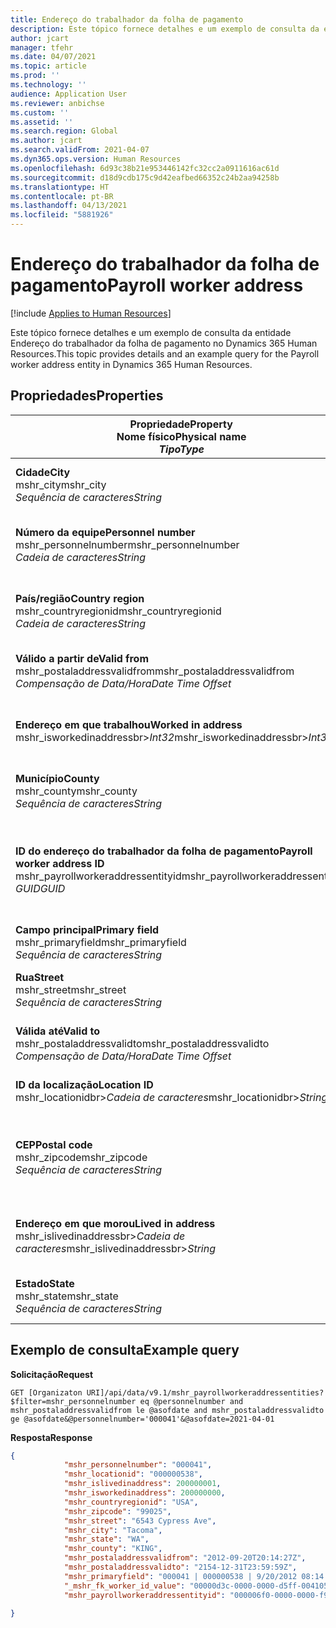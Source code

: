 ```yaml
---
title: Endereço do trabalhador da folha de pagamento
description: Este tópico fornece detalhes e um exemplo de consulta da entidade Endereço do trabalhador da folha de pagamento no Dynamics 365 Human Resources.
author: jcart
manager: tfehr
ms.date: 04/07/2021
ms.topic: article
ms.prod: ''
ms.technology: ''
audience: Application User
ms.reviewer: anbichse
ms.custom: ''
ms.assetid: ''
ms.search.region: Global
ms.author: jcart
ms.search.validFrom: 2021-04-07
ms.dyn365.ops.version: Human Resources
ms.openlocfilehash: 6d93c38b21e953446142fc32cc2a0911616ac61d
ms.sourcegitcommit: d18d9cdb175c9d42eafbed66352c24b2aa94258b
ms.translationtype: HT
ms.contentlocale: pt-BR
ms.lasthandoff: 04/13/2021
ms.locfileid: "5881926"
---
```

# <a name="payroll-worker-address"></a><span data-ttu-id="c611e-103">Endereço do trabalhador da folha de pagamento</span><span class="sxs-lookup"><span data-stu-id="c611e-103">Payroll worker address</span></span>

[!include [Applies to Human Resources](../includes/applies-to-hr.md)]

<span data-ttu-id="c611e-104">Este tópico fornece detalhes e um exemplo de consulta da entidade Endereço do trabalhador da folha de pagamento no Dynamics 365 Human Resources.</span><span class="sxs-lookup"><span data-stu-id="c611e-104">This topic provides details and an example query for the Payroll worker address entity in Dynamics 365 Human Resources.</span></span>

## <a name="properties"></a><span data-ttu-id="c611e-105">Propriedades</span><span class="sxs-lookup"><span data-stu-id="c611e-105">Properties</span></span>

| <span data-ttu-id="c611e-106">Propriedade</span><span class="sxs-lookup"><span data-stu-id="c611e-106">Property</span></span><br><span data-ttu-id="c611e-107">**Nome físico**</span><span class="sxs-lookup"><span data-stu-id="c611e-107">**Physical name**</span></span><br><span data-ttu-id="c611e-108">**_Tipo_**</span><span class="sxs-lookup"><span data-stu-id="c611e-108">**_Type_**</span></span> | <span data-ttu-id="c611e-109">Usar</span><span class="sxs-lookup"><span data-stu-id="c611e-109">Use</span></span> | <span data-ttu-id="c611e-110">descrição</span><span class="sxs-lookup"><span data-stu-id="c611e-110">Description</span></span> |
| --- | --- | --- |
| <span data-ttu-id="c611e-111">**Cidade**</span><span class="sxs-lookup"><span data-stu-id="c611e-111">**City**</span></span><br><span data-ttu-id="c611e-112">mshr_city</span><span class="sxs-lookup"><span data-stu-id="c611e-112">mshr_city</span></span><br><span data-ttu-id="c611e-113">*Sequência de caracteres*</span><span class="sxs-lookup"><span data-stu-id="c611e-113">*String*</span></span> | <span data-ttu-id="c611e-114">Somente leitura</span><span class="sxs-lookup"><span data-stu-id="c611e-114">Read-only</span></span><br><span data-ttu-id="c611e-115">Obrigatório</span><span class="sxs-lookup"><span data-stu-id="c611e-115">Required</span></span> | <span data-ttu-id="c611e-116">A cidade definida para o endereço.</span><span class="sxs-lookup"><span data-stu-id="c611e-116">The city defined for the address.</span></span>   |
| <span data-ttu-id="c611e-117">**Número da equipe**</span><span class="sxs-lookup"><span data-stu-id="c611e-117">**Personnel number**</span></span><br><span data-ttu-id="c611e-118">mshr_personnelnumber</span><span class="sxs-lookup"><span data-stu-id="c611e-118">mshr_personnelnumber</span></span><br><span data-ttu-id="c611e-119">*Cadeia de caracteres*</span><span class="sxs-lookup"><span data-stu-id="c611e-119">*String*</span></span> | <span data-ttu-id="c611e-120">Somente leitura</span><span class="sxs-lookup"><span data-stu-id="c611e-120">Read-only</span></span><br><span data-ttu-id="c611e-121">Obrigatório</span><span class="sxs-lookup"><span data-stu-id="c611e-121">Required</span></span> | <span data-ttu-id="c611e-122">O número da equipe exclusiva do funcionário.</span><span class="sxs-lookup"><span data-stu-id="c611e-122">The employee's unique personnel number.</span></span>  |
| <span data-ttu-id="c611e-123">**País/região**</span><span class="sxs-lookup"><span data-stu-id="c611e-123">**Country region**</span></span><br><span data-ttu-id="c611e-124">mshr_countryregionid</span><span class="sxs-lookup"><span data-stu-id="c611e-124">mshr_countryregionid</span></span><br><span data-ttu-id="c611e-125">*Cadeia de caracteres*</span><span class="sxs-lookup"><span data-stu-id="c611e-125">*String*</span></span> | <span data-ttu-id="c611e-126">Somente leitura</span><span class="sxs-lookup"><span data-stu-id="c611e-126">Read-only</span></span><br><span data-ttu-id="c611e-127">Obrigatório</span><span class="sxs-lookup"><span data-stu-id="c611e-127">Required</span></span> | <span data-ttu-id="c611e-128">O país ou região definida para o endereço</span><span class="sxs-lookup"><span data-stu-id="c611e-128">The country region defined for the address</span></span>  |
| <span data-ttu-id="c611e-129">**Válido a partir de**</span><span class="sxs-lookup"><span data-stu-id="c611e-129">**Valid from**</span></span><br><span data-ttu-id="c611e-130">mshr_postaladdressvalidfrom</span><span class="sxs-lookup"><span data-stu-id="c611e-130">mshr_postaladdressvalidfrom</span></span><br><span data-ttu-id="c611e-131">*Compensação de Data/Hora*</span><span class="sxs-lookup"><span data-stu-id="c611e-131">*Date Time Offset*</span></span> | <span data-ttu-id="c611e-132">Somente leitura</span><span class="sxs-lookup"><span data-stu-id="c611e-132">Read-only</span></span> <br><span data-ttu-id="c611e-133">Obrigatório</span><span class="sxs-lookup"><span data-stu-id="c611e-133">Required</span></span> | <span data-ttu-id="c611e-134">Data a partir da qual o endereço é válido.</span><span class="sxs-lookup"><span data-stu-id="c611e-134">The date the address is valid from.</span></span> |
| <span data-ttu-id="c611e-135">**Endereço em que trabalhou**</span><span class="sxs-lookup"><span data-stu-id="c611e-135">**Worked in address**</span></span><br><span data-ttu-id="c611e-136">mshr_isworkedinaddressbr>*Int32*</span><span class="sxs-lookup"><span data-stu-id="c611e-136">mshr_isworkedinaddressbr>*Int32*</span></span> | <span data-ttu-id="c611e-137">Somente leitura</span><span class="sxs-lookup"><span data-stu-id="c611e-137">Read-only</span></span><br><span data-ttu-id="c611e-138">Obrigatório</span><span class="sxs-lookup"><span data-stu-id="c611e-138">Required</span></span> | <span data-ttu-id="c611e-139">Indica se o endereço é onde o funcionário trabalha.</span><span class="sxs-lookup"><span data-stu-id="c611e-139">Denotes if the address is where the employee works.</span></span> |
| <span data-ttu-id="c611e-140">**Município**</span><span class="sxs-lookup"><span data-stu-id="c611e-140">**County**</span></span><br><span data-ttu-id="c611e-141">mshr_county</span><span class="sxs-lookup"><span data-stu-id="c611e-141">mshr_county</span></span><br><span data-ttu-id="c611e-142">*Sequência de caracteres*</span><span class="sxs-lookup"><span data-stu-id="c611e-142">*String*</span></span> | <span data-ttu-id="c611e-143">Somente leitura</span><span class="sxs-lookup"><span data-stu-id="c611e-143">Read-only</span></span><br><span data-ttu-id="c611e-144">Obrigatório</span><span class="sxs-lookup"><span data-stu-id="c611e-144">Required</span></span> | <span data-ttu-id="c611e-145">O município definido para o endereço.</span><span class="sxs-lookup"><span data-stu-id="c611e-145">The county defined for the address.</span></span>  |
| <span data-ttu-id="c611e-146">**ID do endereço do trabalhador da folha de pagamento**</span><span class="sxs-lookup"><span data-stu-id="c611e-146">**Payroll worker address ID**</span></span><br><span data-ttu-id="c611e-147">mshr_payrollworkeraddressentityid</span><span class="sxs-lookup"><span data-stu-id="c611e-147">mshr_payrollworkeraddressentityid</span></span><br><span data-ttu-id="c611e-148">*GUID*</span><span class="sxs-lookup"><span data-stu-id="c611e-148">*GUID*</span></span> | <span data-ttu-id="c611e-149">Obrigatório</span><span class="sxs-lookup"><span data-stu-id="c611e-149">Required</span></span><br><span data-ttu-id="c611e-150">Gerado pelo sistema</span><span class="sxs-lookup"><span data-stu-id="c611e-150">System generated</span></span> | <span data-ttu-id="c611e-151">Um valor GUID gerado pelo sistema para identificar exclusivamente o endereço.</span><span class="sxs-lookup"><span data-stu-id="c611e-151">A system-generated GUID value to uniquely identify the address.</span></span>  |
| <span data-ttu-id="c611e-152">**Campo principal**</span><span class="sxs-lookup"><span data-stu-id="c611e-152">**Primary field**</span></span><br><span data-ttu-id="c611e-153">mshr_primaryfield</span><span class="sxs-lookup"><span data-stu-id="c611e-153">mshr_primaryfield</span></span><br><span data-ttu-id="c611e-154">*Sequência de caracteres*</span><span class="sxs-lookup"><span data-stu-id="c611e-154">*String*</span></span> | <span data-ttu-id="c611e-155">Somente leitura</span><span class="sxs-lookup"><span data-stu-id="c611e-155">Read-only</span></span><br><span data-ttu-id="c611e-156">Obrigatório</span><span class="sxs-lookup"><span data-stu-id="c611e-156">Required</span></span> |  |
| <span data-ttu-id="c611e-157">**Rua**</span><span class="sxs-lookup"><span data-stu-id="c611e-157">**Street**</span></span><br><span data-ttu-id="c611e-158">mshr_street</span><span class="sxs-lookup"><span data-stu-id="c611e-158">mshr_street</span></span><br><span data-ttu-id="c611e-159">*Sequência de caracteres*</span><span class="sxs-lookup"><span data-stu-id="c611e-159">*String*</span></span> | <span data-ttu-id="c611e-160">Somente leitura</span><span class="sxs-lookup"><span data-stu-id="c611e-160">Read-only</span></span><br><span data-ttu-id="c611e-161">Obrigatório</span><span class="sxs-lookup"><span data-stu-id="c611e-161">Required</span></span> | <span data-ttu-id="c611e-162">A rua definida para o endereço.</span><span class="sxs-lookup"><span data-stu-id="c611e-162">The street defined for the address.</span></span> |
| <span data-ttu-id="c611e-163">**Válida até**</span><span class="sxs-lookup"><span data-stu-id="c611e-163">**Valid to**</span></span><br><span data-ttu-id="c611e-164">mshr_postaladdressvalidto</span><span class="sxs-lookup"><span data-stu-id="c611e-164">mshr_postaladdressvalidto</span></span><br><span data-ttu-id="c611e-165">*Compensação de Data/Hora*</span><span class="sxs-lookup"><span data-stu-id="c611e-165">*Date Time Offset*</span></span> | <span data-ttu-id="c611e-166">Somente leitura</span><span class="sxs-lookup"><span data-stu-id="c611e-166">Read-only</span></span> <br><span data-ttu-id="c611e-167">Obrigatório</span><span class="sxs-lookup"><span data-stu-id="c611e-167">Required</span></span> | <span data-ttu-id="c611e-168">Data até a qual o endereço é válido.</span><span class="sxs-lookup"><span data-stu-id="c611e-168">The date the address is valid to.</span></span>  |
| <span data-ttu-id="c611e-169">**ID da localização**</span><span class="sxs-lookup"><span data-stu-id="c611e-169">**Location ID**</span></span><br><span data-ttu-id="c611e-170">mshr_locationidbr>*Cadeia de caracteres*</span><span class="sxs-lookup"><span data-stu-id="c611e-170">mshr_locationidbr>*String*</span></span> | <span data-ttu-id="c611e-171">Somente leitura</span><span class="sxs-lookup"><span data-stu-id="c611e-171">Read-only</span></span> <br><span data-ttu-id="c611e-172">Obrigatório</span><span class="sxs-lookup"><span data-stu-id="c611e-172">Required</span></span> | <span data-ttu-id="c611e-173">A ID do endereço.</span><span class="sxs-lookup"><span data-stu-id="c611e-173">The ID for the address.</span></span>  |
| <span data-ttu-id="c611e-174">**CEP**</span><span class="sxs-lookup"><span data-stu-id="c611e-174">**Postal code**</span></span><br><span data-ttu-id="c611e-175">mshr_zipcode</span><span class="sxs-lookup"><span data-stu-id="c611e-175">mshr_zipcode</span></span><br><span data-ttu-id="c611e-176">*Sequência de caracteres*</span><span class="sxs-lookup"><span data-stu-id="c611e-176">*String*</span></span> | <span data-ttu-id="c611e-177">Somente leitura</span><span class="sxs-lookup"><span data-stu-id="c611e-177">Read-only</span></span> <br><span data-ttu-id="c611e-178">Obrigatório</span><span class="sxs-lookup"><span data-stu-id="c611e-178">Required</span></span> |<span data-ttu-id="c611e-179">O número de identificação definido para o funcionário.</span><span class="sxs-lookup"><span data-stu-id="c611e-179">The identification number defined for the employee.</span></span>  |
| <span data-ttu-id="c611e-180">**Endereço em que morou**</span><span class="sxs-lookup"><span data-stu-id="c611e-180">**Lived in address**</span></span><br><span data-ttu-id="c611e-181">mshr_islivedinaddressbr>*Cadeia de caracteres*</span><span class="sxs-lookup"><span data-stu-id="c611e-181">mshr_islivedinaddressbr>*String*</span></span> | <span data-ttu-id="c611e-182">Somente leitura</span><span class="sxs-lookup"><span data-stu-id="c611e-182">Read-only</span></span><br><span data-ttu-id="c611e-183">Obrigatório</span><span class="sxs-lookup"><span data-stu-id="c611e-183">Required</span></span> | <span data-ttu-id="c611e-184">Indica se o endereço é onde o funcionário mora.</span><span class="sxs-lookup"><span data-stu-id="c611e-184">Denotes if the address is where the employee lives.</span></span> |
| <span data-ttu-id="c611e-185">**Estado**</span><span class="sxs-lookup"><span data-stu-id="c611e-185">**State**</span></span><br><span data-ttu-id="c611e-186">mshr_state</span><span class="sxs-lookup"><span data-stu-id="c611e-186">mshr_state</span></span><br><span data-ttu-id="c611e-187">*Sequência de caracteres*</span><span class="sxs-lookup"><span data-stu-id="c611e-187">*String*</span></span> | <span data-ttu-id="c611e-188">Somente leitura</span><span class="sxs-lookup"><span data-stu-id="c611e-188">Read-only</span></span><br><span data-ttu-id="c611e-189">Obrigatório</span><span class="sxs-lookup"><span data-stu-id="c611e-189">Required</span></span> | <span data-ttu-id="c611e-190">O estado definido para o endereço.</span><span class="sxs-lookup"><span data-stu-id="c611e-190">The state defined for the address.</span></span>  |

## <a name="example-query"></a><span data-ttu-id="c611e-191">Exemplo de consulta</span><span class="sxs-lookup"><span data-stu-id="c611e-191">Example query</span></span>

<span data-ttu-id="c611e-192">**Solicitação**</span><span class="sxs-lookup"><span data-stu-id="c611e-192">**Request**</span></span>

```http
GET [Organizaton URI]/api/data/v9.1/mshr_payrollworkeraddressentities?$filter=mshr_personnelnumber eq @personnelnumber and mshr_postaladdressvalidfrom le @asofdate and mshr_postaladdressvalidto ge @asofdate&@personnelnumber='000041'&@asofdate=2021-04-01
```

<span data-ttu-id="c611e-193">**Resposta**</span><span class="sxs-lookup"><span data-stu-id="c611e-193">**Response**</span></span>

```json
{
            "mshr_personnelnumber": "000041",
            "mshr_locationid": "000000538",
            "mshr_islivedinaddress": 200000001,
            "mshr_isworkedinaddress": 200000000,
            "mshr_countryregionid": "USA",
            "mshr_zipcode": "99025",
            "mshr_street": "6543 Cypress Ave",
            "mshr_city": "Tacoma",
            "mshr_state": "WA",
            "mshr_county": "KING",
            "mshr_postaladdressvalidfrom": "2012-09-20T20:14:27Z",
            "mshr_postaladdressvalidto": "2154-12-31T23:59:59Z",
            "mshr_primaryfield": "000041 | 000000538 | 9/20/2012 08:14:27 pm",
            "_mshr_fk_worker_id_value": "00000d3c-0000-0000-d5ff-004105000000",
            "mshr_payrollworkeraddressentityid": "000006f0-0000-0000-f90f-014105000000"

}
```
